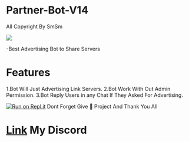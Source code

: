 # Partner-Bot-V14
All Copyright By SmSm

<img src = "https://discord.c99.nl/widget/theme-2/349942964904001546.png"></div>

-Best Advertising Bot to Share Servers



# Features 
1.Bot Will Just Advertising Link Servers.
2.Bot Work With Out Admin Permission.
3.Bot Reply Users in any Chat If They Asked For Advertising.








[![Run on Repl.it](https://replit.com/badge/github/DEVSMSM/Partner-Bot-V14)](https://replit.com/new/github/DEVSMSM/Partner-Bot-V14)
Dont Forget Give 🌟 Project And Thank You All











# [Link](https://discord.gg/7MaVp5HCSh) My Discord 
